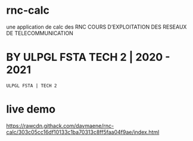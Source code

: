 # rnc-calc
une application de calc des RNC
COURS D’EXPLOITATION DES RESEAUX DE TELECOMMUNICATION
# BY ULPGL FSTA TECH 2 | 2020 - 2021
``` ULPGL FSTA | TECH 2 ```
# live demo
https://rawcdn.githack.com/davmaene/rnc-calc/303c05cc16df10133c1ba70313c8ff5faa04f9ae/index.html
